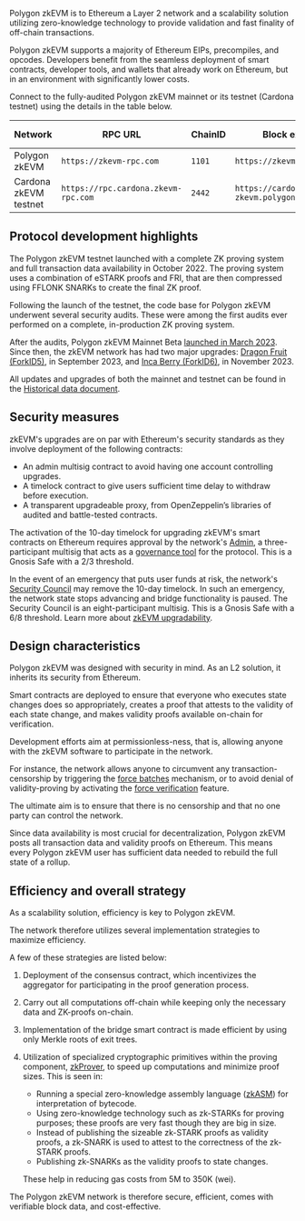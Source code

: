 Polygon zkEVM is to Ethereum a Layer 2 network and a scalability solution utilizing zero-knowledge technology to provide validation and fast finality of off-chain transactions.

Polygon zkEVM supports a majority of Ethereum EIPs, precompiles, and opcodes. Developers benefit from the seamless deployment of smart contracts, developer tools, and wallets that already work on Ethereum, but in an environment with significantly lower costs.

Connect to the fully-audited Polygon zkEVM mainnet or its testnet (Cardona testnet) using the details in the table below.

| Network | RPC URL | ChainID | Block explorer URL | Gas token |
| ------- | ------------------------------- | ---------------- | ---------------- | ----- |
| Polygon zkEVM | `https://zkevm-rpc.com` | `1101` | `https://zkevm.polygonscan.com/` | **ETH** |
| Cardona zkEVM testnet | `https://rpc.cardona.zkevm-rpc.com` | `2442` | `https://cardona-zkevm.polygonscan.com/` | **ETH** |

## Protocol development highlights

The Polygon zkEVM testnet launched with a complete ZK proving system and full transaction data availability in October 2022. The proving system uses a combination of eSTARK proofs and FRI, that are then compressed using FFLONK SNARKs to create the final ZK proof.

Following the launch of the testnet, the code base for Polygon zkEVM underwent several security audits. These were among the first audits ever performed on a complete, in-production ZK proving system.  

After the audits, Polygon zkEVM Mainnet Beta [launched in March 2023](https://www.youtube.com/watch?v=UvQIX5i09A4&ab_channel=ETHGlobal). Since then, the zkEVM network has had two major upgrades: [Dragon Fruit (ForkID5)](https://polygon.technology/blog/polygon-zkevm-dragon-fruit-upgrade-with-new-opcode-coming-to-mainnet-beta), in September 2023, and [Inca Berry (ForkID6)](https://polygon.technology/blog/polygon-zkevm-inca-berry-upgrade-coming-to-mainnet-beta), in November 2023.

All updates and upgrades of both the mainnet and testnet can be found in the [Historical data document](../zkEVM/get-started/historical-data.md).

## Security measures

zkEVM's upgrades are on par with Ethereum's security standards as they involve deployment of the following contracts:

- An admin multisig contract to avoid having one account controlling upgrades.
- A timelock contract to give users sufficient time delay to withdraw before execution.
- A transparent upgradeable proxy, from OpenZeppelin’s libraries of audited and battle-tested contracts.

The activation of the 10-day timelock for upgrading zkEVM's smart contracts on Ethereum requires approval by the network's [Admin](https://etherscan.io/address/0x242daE44F5d8fb54B198D03a94dA45B5a4413e21), a three-participant multisig that acts as a [governance tool](../zkEVM/architecture/protocol/admin-role.md#governance-of-zkevm-contracts) for the protocol. This is a Gnosis Safe with a 2/3 threshold.

In the event of an emergency that puts user funds at risk, the network's [Security Council](https://etherscan.io/address/0x37c58Dfa7BF0A165C5AAEdDf3e2EdB475ac6Dcb6) may remove the 10-day timelock. In such an emergency, the network state stops advancing and bridge functionality is paused. The Security Council is an eight-participant multisig. This is a Gnosis Safe with a 6/8 threshold. Learn more about [zkEVM upgradability](https://docs.polygon.technology/zkEVM/architecture/protocol/upgradability/).

## Design characteristics

Polygon zkEVM was designed with security in mind. As an L2 solution, it inherits its security from Ethereum.

Smart contracts are deployed to ensure that everyone who executes state changes does so appropriately, creates a proof that attests to the validity of each state change, and makes validity proofs available on-chain for verification.

Development efforts aim at permissionless-ness, that is, allowing anyone with the zkEVM software to participate in the network. 

For instance, the network allows anyone to circumvent any transaction-censorship by triggering the [force batches](./architecture/protocol/malfunction-resistance/sequencer-resistance.md) mechanism, or to avoid denial of validity-proving by activating the [force verification](./architecture/protocol/malfunction-resistance/aggregator-resistance.md) feature. 

The ultimate aim is to ensure that there is no censorship and that no one party can control the network.

Since data availability is most crucial for decentralization, Polygon zkEVM posts all transaction data and validity proofs on Ethereum. This means every Polygon zkEVM user has sufficient data needed to rebuild the full state of a rollup.

## Efficiency and overall strategy

As a scalability solution, efficiency is key to Polygon zkEVM. 

The network therefore utilizes several implementation strategies to maximize efficiency.

A few of these strategies are listed below:

1. Deployment of the consensus contract, which incentivizes the aggregator for participating in the proof generation process.
2. Carry out all computations off-chain while keeping only the necessary data and ZK-proofs on-chain.
3. Implementation of the bridge smart contract is made efficient by using only Merkle roots of exit trees.
4. Utilization of specialized cryptographic primitives within the proving component, [zkProver](https://docs.polygon.technology/zkEVM/architecture/zkprover/), to speed up computations and minimize proof sizes. This is seen in:
    * Running a special zero-knowledge assembly language ([zkASM](./spec/zkasm/index.md)) for interpretation of bytecode.
    * Using zero-knowledge technology such as zk-STARKs for proving purposes; these proofs are very fast though they are big in size.
    * Instead of publishing the sizeable zk-STARK proofs as validity proofs, a zk-SNARK is used to attest to the correctness of the zk-STARK proofs. 
    * Publishing zk-SNARKs as the validity proofs to state changes.
    
	These help in reducing gas costs from 5M to 350K (wei).

The Polygon zkEVM network is therefore secure, efficient, comes with verifiable block data, and cost-effective.
